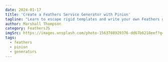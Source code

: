 ```yaml
---
date: 2024-01-17
title: 'Create a Feathers Service Generator with Pinion'
tagline: "Learn to escape rigid templates and write your own Feathers generator with Pinion."
author: Marshall Thompson
category: FeathersJS
imgSrc: https://images.unsplash.com/photo-1563788929376-dd67b6218eef?q=80&w=1000&auto=format&fit=crop
tags:
  - feathers
  - pinion
  - generators
---
```

